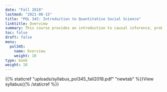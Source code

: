 ```yaml
---
date: "Fall 2018"
lastmod: "2021-08-15"
title: "POL 345: Introduction to Quantitative Social Science"
linktitle: Overview
summary: This course provides an introduction to causal inference, probability theory, and statistical estimation, with applications to social science problems. It also introduces students to the bases of programming in R. I was teaching assistant for two sections. Students' evaluations average 5/5.
toc: false
draft: false
menu:
  pol345:
    name: Overview
    weight: 10
type: book
weight: 10
---
```



{{% staticref "uploads/syllabus_pol345_fall2018.pdf" "newtab" %}}View syllabus{{% /staticref %}}
